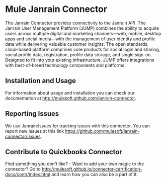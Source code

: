 Mule Janrain Connector
=========================

The Janrain Connector provides connectivity to the Janrain API. The Janrain User Management Platform (JUMP) combines the ability to acquire users across multiple digital and marketing channels—web, mobile, desktop apps and social media—with the management of user identity and profile data while delivering valuable customer insights. The open standards, cloud-based platform comprises core products for social login and sharing, social profile data, registration, profile data storage, and single sign-on. Designed to fit into your existing infrastructure, JUMP offers integrations with best-of-breed technology components and platforms.

Installation and Usage
----------------------

For information about usage and installation you can check our documentation at http://mulesoft.github.com/janrain-connector.

Reporting Issues
----------------

We use Janrain:Issues for tracking issues with this connector. You can report new issues at this link https://github.com/mulesoft/janrain-connector/issues.

Contribute to Quickbooks Connector
----------------------------------

Find something you don't like? - Want to add your own magic to the connector? Go to http://mulesoft.github.io/connector-certification-docs/contr/index.html and learn how you can also be a part of it.
